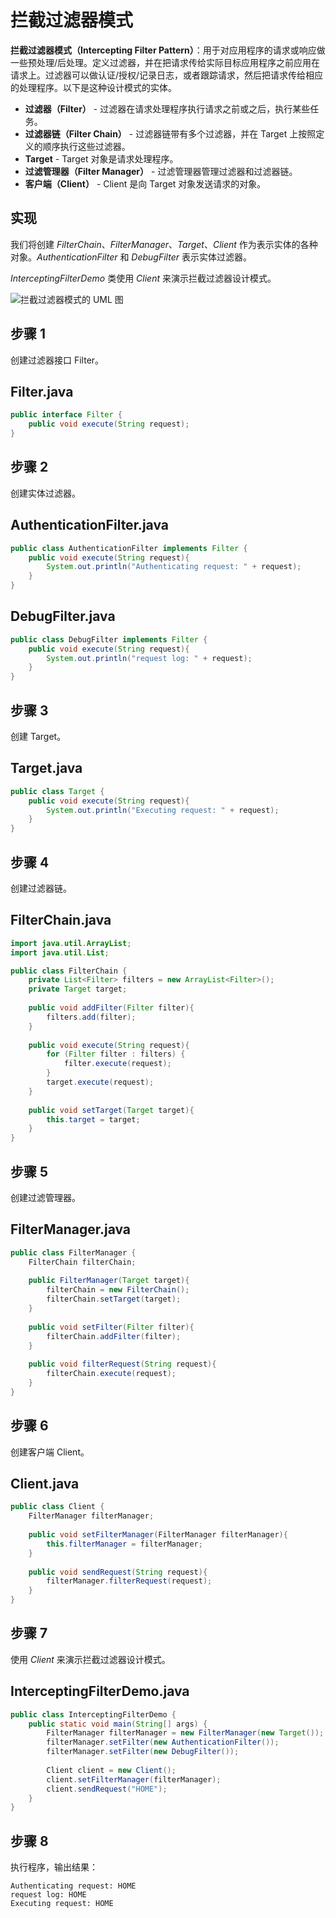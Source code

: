 # 拦截过滤器模式

**拦截过滤器模式（Intercepting Filter Pattern）**：用于对应用程序的请求或响应做一些预处理/后处理。定义过滤器，并在把请求传给实际目标应用程序之前应用在请求上。过滤器可以做认证/授权/记录日志，或者跟踪请求，然后把请求传给相应的处理程序。以下是这种设计模式的实体。

- **过滤器（Filter）** - 过滤器在请求处理程序执行请求之前或之后，执行某些任务。
- **过滤器链（Filter Chain）** - 过滤器链带有多个过滤器，并在 Target 上按照定义的顺序执行这些过滤器。
- **Target** - Target 对象是请求处理程序。
- **过滤管理器（Filter Manager）** - 过滤管理器管理过滤器和过滤器链。
- **客户端（Client）** - Client 是向 Target 对象发送请求的对象。

## 实现

我们将创建 *FilterChain*、*FilterManager*、*Target*、*Client* 作为表示实体的各种对象。*AuthenticationFilter* 和 *DebugFilter* 表示实体过滤器。

*InterceptingFilterDemo* 类使用 *Client* 来演示拦截过滤器设计模式。

![拦截过滤器模式的 UML 图](https://www.runoob.com/wp-content/uploads/2014/08/20201015-intercepting.svg)

## 步骤 1

创建过滤器接口 Filter。

## Filter.java

```java
public interface Filter {   
    public void execute(String request); 
}
```



## 步骤 2

创建实体过滤器。

## AuthenticationFilter.java

```java
public class AuthenticationFilter implements Filter {   
    public void execute(String request){      
        System.out.println("Authenticating request: " + request);   
    } 
}
```



## DebugFilter.java

```java
public class DebugFilter implements Filter {   
    public void execute(String request){      
        System.out.println("request log: " + request);   
    } 
}
```



## 步骤 3

创建 Target。

## Target.java

```java
public class Target {   
    public void execute(String request){      
        System.out.println("Executing request: " + request);   
    } 
}
```



## 步骤 4

创建过滤器链。

## FilterChain.java

```java
import java.util.ArrayList; 
import java.util.List;  

public class FilterChain {   
    private List<Filter> filters = new ArrayList<Filter>();   
    private Target target;   
    
    public void addFilter(Filter filter){      
        filters.add(filter);   
    }    
    
    public void execute(String request){      
        for (Filter filter : filters) {         
            filter.execute(request);      
        }      
        target.execute(request);   
    }    
    
    public void setTarget(Target target){      
        this.target = target;   
    } 
}
```



## 步骤 5

创建过滤管理器。

## FilterManager.java

```java
public class FilterManager {   
    FilterChain filterChain;    
    
    public FilterManager(Target target){      
        filterChain = new FilterChain();      
        filterChain.setTarget(target);   
    }   
    
    public void setFilter(Filter filter){      
        filterChain.addFilter(filter);   
    }    
    
    public void filterRequest(String request){      
        filterChain.execute(request);   
    } 
}
```



## 步骤 6

创建客户端 Client。

## Client.java

```java
public class Client {   
    FilterManager filterManager;    
    
    public void setFilterManager(FilterManager filterManager){      
        this.filterManager = filterManager;   
    }    
    
    public void sendRequest(String request){      
        filterManager.filterRequest(request);   
    } 
}
```



## 步骤 7

使用 *Client* 来演示拦截过滤器设计模式。

## InterceptingFilterDemo.java

```java
public class InterceptingFilterDemo {   
    public static void main(String[] args) {      
        FilterManager filterManager = new FilterManager(new Target());
        filterManager.setFilter(new AuthenticationFilter());  
        filterManager.setFilter(new DebugFilter());   
        
        Client client = new Client();      
        client.setFilterManager(filterManager);      
        client.sendRequest("HOME");   
    } 
}
```



## 步骤 8

执行程序，输出结果：

```
Authenticating request: HOME
request log: HOME
Executing request: HOME
```